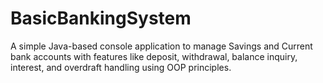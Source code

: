 # BasicBankingSystem
A simple Java-based console application to manage Savings and Current bank accounts with features like deposit, withdrawal, balance inquiry, interest, and overdraft handling using OOP principles.

